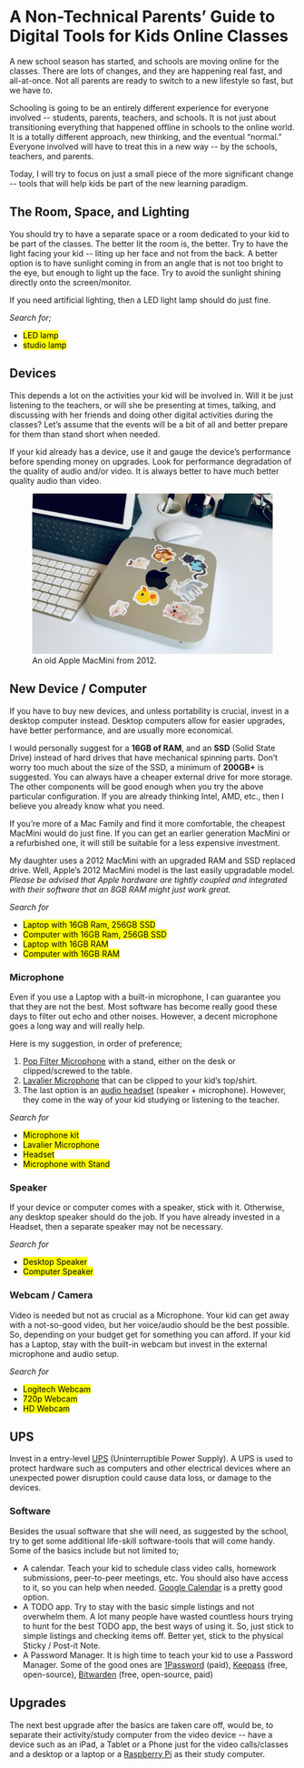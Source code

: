 # A Non-Technical Parents’ Guide to Digital Tools for Kids Online Classes

A new school season has started, and schools are moving online for the classes. There are lots of changes, and they are happening real fast, and all-at-once. Not all parents are ready to switch to a new lifestyle so fast, but we have to.

Schooling is going to be an entirely different experience for everyone involved -- students, parents, teachers, and schools. It is not just about transitioning everything that happened offline in schools to the online world. It is a totally different approach, new thinking, and the eventual “normal.” Everyone involved will have to treat this in a new way -- by the schools, teachers, and parents.

Today, I will try to focus on just a small piece of the more significant change -- tools that will help kids be part of the new learning paradigm.

## The Room, Space, and Lighting

You should try to have a separate space or a room dedicated to your kid to be part of the classes. The better lit the room is, the better. Try to have the light facing your kid -- liting up her face and not from the back. A better option is to have sunlight coming in from an angle that is not too bright to the eye, but enough to light up the face. Try to avoid the sunlight shining directly onto the screen/monitor.

If you need artificial lighting, then a LED light lamp should do just fine.

_Search for;_

- <mark>LED lamp</mark>
- <mark>studio lamp</mark>


## Devices

This depends a lot on the activities your kid will be involved in. Will it be just listening to the teachers, or will she be presenting at times, talking, and discussing with her friends and doing other digital activities during the classes? Let’s assume that the events will be a bit of all and better prepare for them than stand short when needed.

If your kid already has a device, use it and gauge the device’s performance before spending money on upgrades. Look for performance degradation of the quality of audio and/or video. It is always better to have much better quality audio than video.

<figure class="feature">
  <img src="/static/2020/macmini-2012-model.jpg" alt="A 2012-Model Apple MacMini" loading="lazy">
  <figcaption>
    An old Apple MacMini from 2012.
  </figcaption>
</figure>

## New Device / Computer

If you have to buy new devices, and unless portability is crucial, invest in a desktop computer instead. Desktop computers allow for easier upgrades, have better performance, and are usually more economical.

I would personally suggest for a <strong>16GB of RAM</strong>, and an <strong>SSD</strong> (Solid State Drive) instead of hard drives that have mechanical spinning parts. Don’t worry too much about the size of the SSD, a minimum of <strong>200GB+</strong> is suggested. You can always have a cheaper external drive for more storage. The other components will be good enough when you try the above particular configuration. If you are already thinking Intel, AMD, etc., then I believe you already know what you need.

If you’re more of a Mac Family and find it more comfortable, the cheapest MacMini would do just fine. If you can get an earlier generation MacMini or a refurbished one, it will still be suitable for a less expensive investment.

My daughter uses a 2012 MacMini with an upgraded RAM and SSD replaced drive. Well, Apple’s 2012 MacMini model is the last easily upgradable model. _Please be advised that Apple hardware are tightly coupled and integrated with their software that an 8GB RAM might just work great._

_Search for_

- <mark>Laptop with 16GB Ram, 256GB SSD</mark>
- <mark>Computer with 16GB Ram, 256GB SSD</mark>
- <mark>Laptop with 16GB RAM</mark>
- <mark>Computer with 16GB RAM</mark>

### Microphone

Even if you use a Laptop with a built-in microphone, I can guarantee you that they are not the best. Most software has become really good these days to filter out echo and other noises. However, a decent microphone goes a long way and will really help.

Here is my suggestion, in order of preference;

1. <a href="https://en.wikipedia.org/wiki/Pop_filter">Pop Filter Microphone</a> with a stand, either on the desk or clipped/screwed to the table.
1. <a href="https://en.wikipedia.org/wiki/Lavalier_microphone">Lavalier Microphone</a> that can be clipped to your kid’s top/shirt.
1. The last option is an <a href="https://en.wikipedia.org/wiki/Headset_(audio)">audio headset</a> (speaker + microphone). However, they come in the way of your kid studying or listening to the teacher.

_Search for_

- <mark>Microphone kit</mark>
- <mark>Lavalier Microphone</mark>
- <mark>Headset</mark>
- <mark>Microphone with Stand</mark>

### Speaker

If your device or computer comes with a speaker, stick with it. Otherwise, any desktop speaker should do the job. If you have already invested in a Headset, then a separate speaker may not be necessary.

_Search for_

- <mark>Desktop Speaker</mark>
- <mark>Computer Speaker</mark>

### Webcam / Camera

Video is needed but not as crucial as a Microphone. Your kid can get away with a not-so-good video, but her voice/audio should be the best possible. So, depending on your budget get for something you can afford. If your kid has a Laptop, stay with the built-in webcam but invest in the external microphone and audio setup.

_Search for_

- <mark>Logitech Webcam</mark>
- <mark>720p Webcam</mark>
- <mark>HD Webcam</mark>


## UPS

Invest in a entry-level <a href="https://en.wikipedia.org/wiki/Uninterruptible_power_supply">UPS</a> (Uninterruptible Power Supply). A UPS is used to protect hardware such as computers and other electrical devices where an unexpected power disruption could cause data loss, or damage to the devices.

### Software

Besides the usual software that she will need, as suggested by the school, try to get some additional life-skill software-tools that will come handy. Some of the basics include but not limited to;

- A calendar. Teach your kid to schedule class video calls, homework submissions, peer-to-peer meetings, etc. You should also have access to it, so you can help when needed. <a href="https://calendar.google.com/">Google Calendar</a> is a pretty good option.
- A TODO app. Try to stay with the basic simple listings and not overwhelm them. A lot many people have wasted countless hours trying to hunt for the best TODO app, the best ways of using it. So, just stick to simple listings and checking items off. Better yet, stick to the physical Sticky / Post-it Note.
- A Password Manager. It is high time to teach your kid to use a Password Manager. Some of the good ones are <a href="https://1password.com">1Password</a> (paid), <a href="https://keepass.info">Keepass</a> (free, open-source), <a href="https://bitwarden.com">Bitwarden</a> (free, open-source, paid)


## Upgrades

The next best upgrade after the basics are taken care off, would be, to separate their activity/study computer from the video device -- have a device such as an iPad, a Tablet or a Phone just for the video calls/classes and a desktop or a laptop or a <a href="https://www.raspberrypi.org">Raspberry Pi</a> as their study computer.
